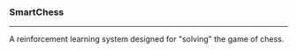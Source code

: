 ### SmartChess
---------------------------------------------------------------------------

A reinforcement learning system designed for "solving" the game of chess.